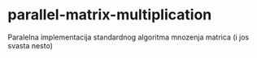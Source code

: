 # parallel-matrix-multiplication
Paralelna implementacija standardnog algoritma mnozenja matrica (i jos svasta nesto)
